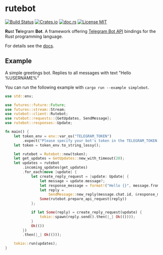 # rutebot
[![Build Status](https://travis-ci.org/Leonqn/rutebot.svg?branch=master)](https://travis-ci.org/Leonqn/rutebot)
[![Crates.io](https://img.shields.io/crates/v/rutebot.svg)](https://crates.io/crates/rutebot)
[![doc.rs](https://docs.rs/rutebot/badge.svg)](https://docs.rs/rutebot)
[![License MIT](https://img.shields.io/badge/license-MIT-blue.svg)](https://github.com/Leonqn/rutebot/LICENSE)

**Ru**st **Te**legram **Bot**. A framework offering [Telegram Bot API](https://core.telegram.org/bots/api) bindings for the Rust programming language.

For details see the [docs](https://docs.rs/rutebot).

## Example
A simple greetings bot. Replies to all messages with text "Hello %USERNAME%"

You can run the following example with `cargo run --example simplebot`.


```rust
use std::env;

use futures::future::Future;
use futures::stream::Stream;
use rutebot::client::Rutebot;
use rutebot::requests::{GetUpdates, SendMessage};
use rutebot::responses::Update;

fn main() {
    let token_env = env::var_os("TELEGRAM_TOKEN")
        .expect("Please specify your bot's token in the TELEGRAM_TOKEN environment variable.");
    let token = token_env.to_string_lossy();

    let rutebot = Rutebot::new(token);
    let get_updates = GetUpdates::new_with_timeout(20);
    let updates = rutebot
        .incoming_updates(get_updates)
        .for_each(move |update| {
            let create_reply_request = |update: Update| {
                let message = update.message?;
                let response_message = format!("Hello {}", message.from?.first_name);
                let reply =
                    SendMessage::new_reply(message.chat.id, &response_message, message.message_id);
                Some(rutebot.prepare_api_request(reply))
            };

            if let Some(reply) = create_reply_request(update) {
                tokio::spawn(reply.send().then(|_| Ok(())));
            }
            Ok(())
        })
        .then(|_| Ok(()));

    tokio::run(updates);
}

```